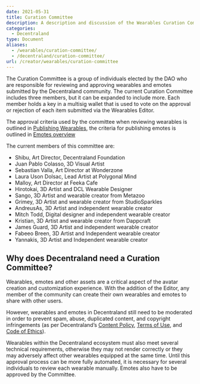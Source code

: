 ```yaml
---
date: 2021-05-31
title: Curation Committee
description: A description and discussion of the Wearables Curation Committee
categories:
  - Decentraland
type: Document
aliases:
  - /wearables/curation-committee/
  - /decentraland/curation-committee/
url: /creator/wearables/curation-committee
---
```


The Curation Committee is a group of individuals elected by the DAO who are responsible for reviewing and approving wearables and emotes submitted by the Decentraland community. The current Curation Committee includes three members, but it can be expanded to include more. Each member holds a key in a multisig wallet that is used to vote on the approval or rejection of each item submitted via the Wearables Editor.

The approval criteria used by the committee when reviewing wearables is outlined in [Publishing Wearables](/creator/wearables/publishing-wearables), the criteria for publishing emotes is outlined in [Emotes overview](/creator/emotes/emotes)

The current members of this committee are:

- Shibu, Art Director, Decentraland Foundation
- Juan Pablo Colasso, 3D Visual Artist
- Sebastian Valla, Art Director at Wonderzone
- Laura Uson Dolsac, Lead Artist at Polygonal Mind
- Malloy, Art Director at Feeka Cafe
- Hirotokai, 3D Artist and DCL Wearable Designer
- Sango, 3D Artist and wearable creator from Metazoo
- Grimey, 3D Artist and wearable creator from StudioSparkles
- AndreusAs, 3D Artist and independent wearable creator
- Mitch Todd, Digital designer and independent wearable creator
- Kristian, 3D Artist and wearable creator from Dappcraft
- James Guard, 3D Artist and independent wearable creator
- Fabeeo Breen, 3D Artist and Independent wearable creator
- Yannakis, 3D Artist and Independent wearable creator


## Why does Decentraland need a Curation Committee?

Wearables, emotes and other assets are a critical aspect of the avatar creation and customization experience. With the addition of the Editor, any member of the community can create their own wearables and emotes to share with other users.

However, wearables and emotes in Decentraland still need to be moderated in order to prevent spam, abuse, duplicated content, and copyright infringements (as per Decentraland’s [Content Policy](https://decentraland.org/content), [Terms of Use](https://decentraland.org/terms), and [Code of Ethics](https://decentraland.org/ethics)).

Wearables within the Decentraland ecosystem must also meet several technical requirements, otherwise they may not render correctly or they may adversely affect other wearables equipped at the same time. Until this approval process can be more fully automated, it is necessary for several individuals to review each wearable manually. Emotes also have to be approved by the Committee.
